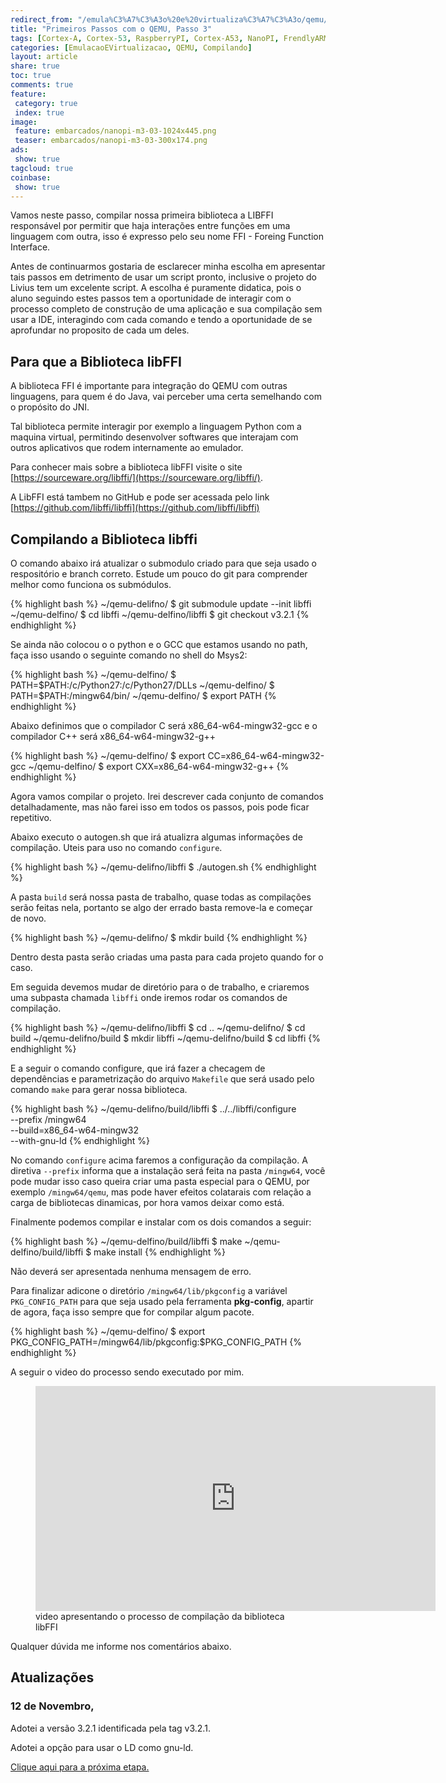 ```yaml
---
redirect_from: "/emula%C3%A7%C3%A3o%20e%20virtualiza%C3%A7%C3%A3o/qemu/compilando/Primeiros_Passos_com_o_QEMU-parte-3/"
title: "Primeiros Passos com o QEMU, Passo 3" 
tags: [Cortex-A, Cortex-53, RaspberryPI, Cortex-A53, NanoPI, FrendlyARM, ARM, Intel, TBB,  Emulação, Virtualização, KVM, QEMU, VMware, VirtualBox, VBox, Hiper-V, Xen, GNU ARM Eclipse, Eclipse, Windows, RTOS, uOS]
categories: [EmulacaoEVirtualizacao, QEMU, Compilando]
layout: article
share: true
toc: true
comments: true
feature:
 category: true
 index: true
image:
 feature: embarcados/nanopi-m3-03-1024x445.png
 teaser: embarcados/nanopi-m3-03-300x174.png
ads: 
 show: true
tagcloud: true
coinbase:
 show: true
---
```


Vamos neste passo, compilar nossa primeira biblioteca a LIBFFI responsável por 
permitir que haja interações entre funções em uma linguagem com outra, isso é 
expresso pelo seu nome FFI - Foreing Function Interface.

<!--more-->

Antes de continuarmos gostaria de esclarecer minha escolha em apresentar tais 
passos em detrimento de usar um script pronto, inclusive o projeto do Livius 
tem um excelente script. A escolha é puramente didatica, pois o aluno seguindo
estes passos tem a oportunidade de interagir com o processo completo de construção
de uma aplicação e sua compilação sem usar a IDE, interagindo com cada comando
e tendo a oportunidade de se aprofundar no proposito de cada um deles.

## Para que a Biblioteca libFFI

A biblioteca FFI é importante para integração do QEMU com outras linguagens, 
para quem é do Java, vai perceber uma certa semelhando com o propósito do JNI.

Tal biblioteca permite interagir por exemplo a linguagem Python com a maquina 
virtual, permitindo desenvolver softwares que interajam com outros aplicativos
que rodem internamente ao emulador.

Para conhecer mais sobre a biblioteca libFFI visite o site 
[https://sourceware.org/libffi/](https://sourceware.org/libffi/).

A LibFFI está tambem no GitHub e pode ser acessada pelo link 
[https://github.com/libffi/libffi](https://github.com/libffi/libffi)

## Compilando a Biblioteca libffi

O comando abaixo irá atualizar o submodulo criado para que seja usado o respositório
e branch correto. Estude um pouco do git para comprender melhor como funciona
os submódulos.

{% highlight bash %}
~/qemu-delifno/ $ git submodule update  --init libffi
~/qemu-delfino/ $ cd libffi
~/qemu-delfino/libffi $ git checkout v3.2.1
{% endhighlight %}

Se ainda não colocou o o python e o GCC que estamos usando no path, faça isso 
usando o seguinte comando no shell do Msys2:

{% highlight bash %}
~/qemu-delfino/ $ PATH=$PATH:/c/Python27:/c/Python27/DLLs
~/qemu-delfino/ $ PATH=$PATH:/mingw64/bin/
~/qemu-delfino/ $ export PATH
{% endhighlight %}

Abaixo definimos que o compilador C será x86\_64-w64-mingw32-gcc e o compilador 
C++ será x86\_64-w64-mingw32-g++

{% highlight bash %}
~/qemu-delfino/ $ export CC=x86_64-w64-mingw32-gcc 
~/qemu-delfino/ $ export CXX=x86_64-w64-mingw32-g++
{% endhighlight %}
				
Agora vamos compilar o projeto. Irei descrever cada conjunto de comandos 
detalhadamente, mas não farei isso em todos os passos, pois pode ficar repetitivo.


Abaixo executo o autogen.sh que irá atualizra algumas informações de compilação.
Uteis para uso no comando `configure`.

{% highlight bash %}
~/qemu-delifno/libffi $ ./autogen.sh
{% endhighlight %}

A pasta `build` será nossa pasta de trabalho, quase todas as compilações
serão feitas nela, portanto se algo der errado basta remove-la e começar de novo.

{% highlight bash %}
~/qemu-delifno/ $ mkdir build
{% endhighlight %}


Dentro desta pasta serão criadas uma pasta para cada projeto quando for o caso.

Em seguida devemos mudar de diretório para o  de trabalho, e criaremos uma 
subpasta chamada `libffi` onde iremos rodar os comandos de compilação.

{% highlight bash %}
~/qemu-delifno/libffi $ cd ..
~/qemu-delifno/ $ cd build
~/qemu-delifno/build $ mkdir libffi
~/qemu-delifno/build $ cd libffi
{% endhighlight %}

E a seguir o comando configure, que  irá fazer a checagem de dependências e 
parametrização do arquivo `Makefile` que será usado pelo comando `make` para 
gerar nossa biblioteca.

{% highlight bash %}
~/qemu-delifno/build/libffi $ ../../libffi/configure \
                    --prefix /mingw64 \
                    --build=x86_64-w64-mingw32 \
                    --with-gnu-ld
{% endhighlight %}

No comando `configure` acima faremos a configuração da compilação. A diretiva 
`--prefix` informa que a instalação será feita na pasta `/mingw64`, você pode 
mudar isso caso queira criar uma pasta especial para o QEMU, por exemplo 
`/mingw64/qemu`, mas pode haver efeitos colatarais com relação a carga de 
bibliotecas dinamicas, por hora vamos deixar como está.


Finalmente podemos compilar e instalar com os dois comandos a seguir:

{% highlight bash %}
~/qemu-delfino/build/libffi $ make
~/qemu-delfino/build/libffi $ make install
{% endhighlight %}

Não deverá ser apresentada nenhuma mensagem de erro.

Para finalizar adicone o diretório `/mingw64/lib/pkgconfig` a variável
`PKG_CONFIG_PATH` para que seja usado pela ferramenta **pkg-config**, apartir
de agora, faça isso sempre que for compilar algum pacote.

{% highlight bash %}
~/qemu-delfino/ $ export PKG_CONFIG_PATH=/mingw64/lib/pkgconfig:$PKG_CONFIG_PATH 
{% endhighlight %}

A seguir o video do processo sendo executado por mim.

<figure>
<iframe width="640" height="360" src="https://www.youtube.com/embed/RJu2h9xOAcI?rel=0&amp;showinfo=0" frameborder="0" allowfullscreen></iframe>
<figcaption>video apresentando o processo de compilação da  biblioteca libFFI</figcaption>
</figure>
Qualquer dúvida me informe nos comentários abaixo.

## Atualizações

### 12 de Novembro, 

Adotei a versão 3.2.1 identificada pela tag v3.2.1.

Adotei a opção para usar o LD como gnu-ld.


[Clique aqui para a próxima etapa.](http://carlosdelfino.eti.br/emulacaoevirtualizacao/qemu/compilando/Primeiros_Passos_com_o_QEMU-passo-4/)

